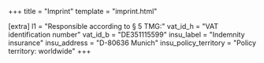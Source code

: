 +++
title = "Imprint"
template = "imprint.html"

[extra]
l1 = "Responsible according to § 5 TMG:"
vat_id_h = "VAT identification number"
vat_id_b = "DE351115599"
insu_label = "Indemnity insurance"
insu_address = "D-80636 Munich"
insu_policy_territory = "Policy territory: worldwide"
+++
